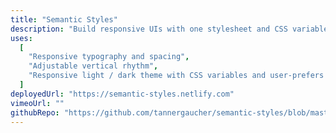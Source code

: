 ```yaml
---
title: "Semantic Styles"
description: "Build responsive UIs with one stylesheet and CSS variables"
uses:
  [
    "Responsive typography and spacing",
    "Adjustable vertical rhythm",
    "Responsive light / dark theme with CSS variables and user-prefers media query",
  ]
deployedUrl: "https://semantic-styles.netlify.com"
vimeoUrl: ""
githubRepo: "https://github.com/tannergaucher/semantic-styles/blob/master/src/components/index.css"
---
```


